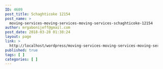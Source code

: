 ```yaml
---
ID: 4609
post_title: Schaghticoke 12154
post_name: >
  moving-services-moving-services-moving-services-schaghticoke-12154
author: mrgabonijeff@gmail.com
post_date: 2018-03-28 01:38:24
layout: page
link: >
  http://localhost/wordpress/moving-services-moving-services-moving-services-schaghticoke-12154/
published: true
tags: [ ]
categories: [ ]
---
```

